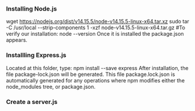 ### Installing Node.js
wget https://nodejs.org/dist/v14.15.5/node-v14.15.5-linux-x64.tar.xz
sudo tar -C /usr/local --strip-components 1 -xzf node-v14.15.5-linux-x64.tar.gz
#To verify our installation:
node --version
Once it is installed the package.json appears.

### Installling Express.js
Located at this folder, type: npm install --save express
After installation, the file package-lock.json will be generated. This file package.lock.json
is automatically generated for any operations where npm modifies either the node_modules tree, or package.json.

### Create a server.js
